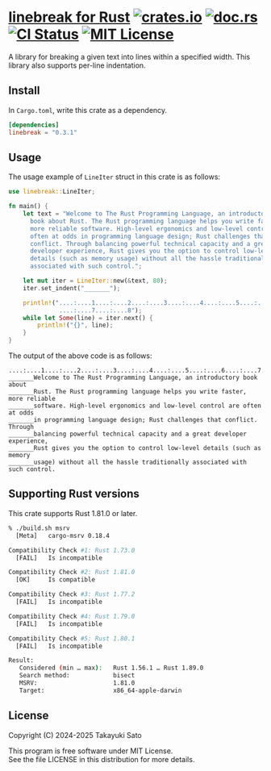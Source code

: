 # [linebreak for Rust][repo-url] [![crates.io][cratesio-img]][cratesio-url] [![doc.rs][docrs-img]][docrs-url] [![CI Status][ci-img]][ci-url] [![MIT License][mit-img]][mit-url]

A library for breaking a given text into lines within a specified width. This library also supports per-line indentation.

## Install

In `Cargo.toml`, write this crate as a dependency.

```toml
[dependencies]
linebreak = "0.3.1"
```

## Usage

The usage example of `LineIter` struct in this crate is as follows:

```rust
use linebreak::LineIter;

fn main() {
    let text = "Welcome to The Rust Programming Language, an introductory \
      book about Rust. The Rust programming language helps you write faster, \
      more reliable software. High-level ergonomics and low-level control are \
      often at odds in programming language design; Rust challenges that \
      conflict. Through balancing powerful technical capacity and a great \
      developer experience, Rust gives you the option to control low-level \
      details (such as memory usage) without all the hassle traditionally \
      associated with such control.";

    let mut iter = LineIter::new(&text, 80);
    iter.set_indent("_______");

    println!("....:....1....:....2....:....3....:....4....:....5....:....6\
              ....:....7....:....8");
    while let Some(line) = iter.next() {
        println!("{}", line);
    }
}
```

The output of the above code is as follows:

```
....:....1....:....2....:....3....:....4....:....5....:....6....:....7....:....8
_______Welcome to The Rust Programming Language, an introductory book about
_______Rust. The Rust programming language helps you write faster, more reliable
_______software. High-level ergonomics and low-level control are often at odds
_______in programming language design; Rust challenges that conflict. Through
_______balancing powerful technical capacity and a great developer experience,
_______Rust gives you the option to control low-level details (such as memory
_______usage) without all the hassle traditionally associated with such control.
```

## Supporting Rust versions

This crate supports Rust 1.81.0 or later.

```sh
% ./build.sh msrv
  [Meta]   cargo-msrv 0.18.4

Compatibility Check #1: Rust 1.73.0
  [FAIL]   Is incompatible

Compatibility Check #2: Rust 1.81.0
  [OK]     Is compatible

Compatibility Check #3: Rust 1.77.2
  [FAIL]   Is incompatible

Compatibility Check #4: Rust 1.79.0
  [FAIL]   Is incompatible

Compatibility Check #5: Rust 1.80.1
  [FAIL]   Is incompatible

Result:
   Considered (min … max):   Rust 1.56.1 … Rust 1.89.0
   Search method:            bisect
   MSRV:                     1.81.0
   Target:                   x86_64-apple-darwin
```

## License

Copyright (C) 2024-2025 Takayuki Sato

This program is free software under MIT License.<br>
See the file LICENSE in this distribution for more details.


[repo-url]: https://github.com/sttk/linebreak-rust
[cratesio-img]: https://img.shields.io/badge/crates.io-ver.0.3.1-fc8d62?logo=rust
[cratesio-url]: https://crates.io/crates/linebreak
[docrs-img]: https://img.shields.io/badge/doc.rs-linebreak-66c2a5?logo=docs.rs
[docrs-url]: https://docs.rs/linebreak
[ci-img]: https://github.com/sttk/linebreak-rust/actions/workflows/rust.yml/badge.svg?branch=main
[ci-url]: https://github.com/sttk/linebreak-rust/actions?query=branch%3Amain
[mit-img]: https://img.shields.io/badge/license-MIT-green.svg
[mit-url]: https://opensource.org/licenses/MIT
